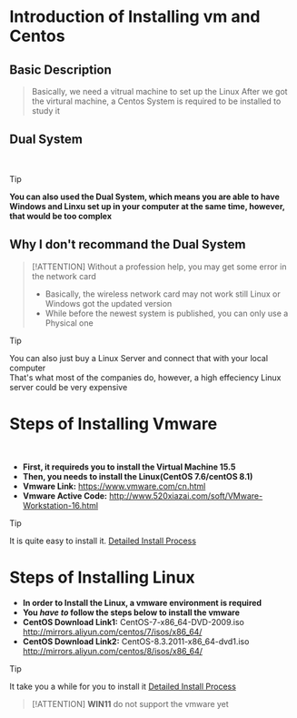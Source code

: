 # **Introduction of Installing vm and Centos**

## Basic Description

> Basically, we need a vitrual machine to set up the Linux
> After we got the virtural machine, a Centos System is required to be installed to study it

## Dual System
<br/>

> [!TIP]
>   **You can also used the Dual System, which means you are able to have Windows and Linxu set up in your computer at the same time, however, that would be too complex**

## **Why I don't recommand the Dual System**

> [!ATTENTION]
> Without a profession help, you may get some error in the network card
> - Basically, the wireless network card may not work still Linux or Windows got the updated version
> - While before the newest system is published, you can only use a Physical one

> [!TIP]
> You can also just buy a Linux Server and connect that with your local computer
> <br/>
> That's what most of the companies do, however, a high effeciency Linux server could be very expensive


# Steps of Installing Vmware
<br/>

- **First, it requireds you to install the Virtual Machine 15.5**
- **Then, you needs to install the Linux(CentOS 7.6/centOS 8.1)**
- **Vmware Link:** https://www.vmware.com/cn.html
- **Vmware Active Code:** http://www.520xiazai.com/soft/VMware-Workstation-16.html

> [!TIP]
> It is quite easy to install it.
> [Detailed Install Process](1.3/install.md)

# Steps of Installing Linux
- **In order to Install the Linux, a vmware environment is required**
- **You _have to_ follow the steps below to install the vmware**
- **CentOS Download Link1:** CentOS-7-x86_64-DVD-2009.iso  http://mirrors.aliyun.com/centos/7/isos/x86_64/
- **CentOS Download Link2:** CentOS-8.3.2011-x86_64-dvd1.iso http://mirrors.aliyun.com/centos/8/isos/x86_64/

> [!TIP]
> It take you a while for you to install it
> [Detailed Install Process](https://www.systranbox.com/how-to-install-arch-linux-on-vmware/)

> [!ATTENTION]
> **WIN11** do not support the vmware yet